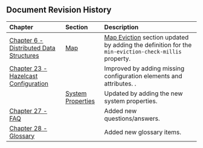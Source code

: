 

## Document Revision History

|Chapter|Section|Description|
|:-------|:-------|:-----------|
|[Chapter 6 - Distributed Data Structures](#distributed-data-structures)|[Map](#map)|[Map Eviction](#map-eviction) section updated by adding the definition for the `min-eviction-check-millis` property.|
|[Chapter 23 - Hazelcast Configuration](#hazelcast-configuration)||Improved by adding missing configuration elements and attributes. .|
||[System Properties](#system-properties)|Updated by adding the new system properties.
|[Chapter 27 - FAQ](#frequently-asked-questions)||Added new questions/answers.|
|[Chapter 28 - Glossary](#glossary)||Added new glossary items.|






<br> </br>


